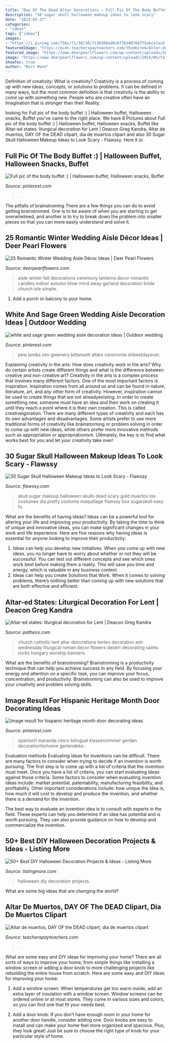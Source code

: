 ```yaml
---
title: "Day Of The Dead Altar Decorations ~ Full Pic Of The Body Buffet :)"
description: "30 sugar skull halloween makeup ideas to look scary"
date: "2023-02-27"
categories:
- "ideas"
tags: ["ideas"]
images:
- "https://i.pinimg.com/736x/71/30/30/7130300ed0c6f76240766f75abce7acb.jpg"
featuredImage: "https://ecdn.teacherspayteachers.com/thumbitem/Altar-de-muertos-DAY-OF-the-DEAD-clipart-dia-de-muertos-clipart-mexican-party-4897841-1604230872/original-4897841-1.jpg"
featured_image: "https://www.deerpearlflowers.com/wp-content/uploads/2015/05/fall-winter-wedding-aisle-ideas.jpg"
image: "https://www.deerpearlflowers.com/wp-content/uploads/2015/05/fall-winter-wedding-aisle-ideas.jpg"
ShowToc: true
author: "Bart Mann"
---
```



Definition of creativity: What is creativity?
Creativity is a process of coming up with new ideas, concepts, or solutions to problems. It can be defined in many ways, but the most common definition is that creativity is the ability to come up with something new. People who are creative often have an Imagination that is stronger than their Reality.

	

		
looking for Full pic of the body buffet :) | Halloween buffet, Halloween snacks, Buffet you've came to the right place. We have 8 Pictures about Full pic of the body buffet :) | Halloween buffet, Halloween snacks, Buffet like Altar-ed states: liturgical decoration for Lent | Deacon Greg Kandra, Altar de muertos, DAY OF the DEAD clipart, dia de muertos clipart and also 30 Sugar Skull Halloween Makeup Ideas to Look Scary - Flawssy. Here it is:
		
    
## Full Pic Of The Body Buffet :) | Halloween Buffet, Halloween Snacks, Buffet

<img loading=lazy src="https://i.pinimg.com/736x/f2/ae/92/f2ae924f9726e65f9a19209c8d037445--the-body-buffets.jpg" onerror="this.onerror=null;this.src='https://tse2.mm.bing.net/th?id=OIP.0_pYxgU_TklLapxUqy6qWQHaJ3&amp;pid=15.1';" alt="Full pic of the body buffet :) | Halloween buffet, Halloween snacks, Buffet">

_Source: pinterest.com_

>. 

	

The pitfalls of brainstroming
There are a few things you can do to avoid getting brainstromed. One is to be aware of when you are starting to get overwhelmed, and another is to try to break down the problem into smaller pieces so that you can more easily understand and solve it.

    
## 25 Romantic Winter Wedding Aisle Décor Ideas | Deer Pearl Flowers

<img loading=lazy src="https://www.deerpearlflowers.com/wp-content/uploads/2015/05/fall-winter-wedding-aisle-ideas.jpg" onerror="this.onerror=null;this.src='https://tse2.mm.bing.net/th?id=OIP.cCh2xtIXhDZ3JJm6paYHiAHaKH&amp;pid=15.1';" alt="25 Romantic Winter Wedding Aisle Décor Ideas | Deer Pearl Flowers">

_Source: deerpearlflowers.com_

>aisle winter fall decorations ceremony lanterns decor romantic candles indoor autumn blow mind away garland decoration bride church isle simple. 

	

1. Add a porch or balcony to your home.

    
## White And Sage Green Wedding Aisle Decoration Ideas | Outdoor Wedding

<img loading=lazy src="https://i.pinimg.com/originals/26/a7/60/26a76034886fb11b1a7a3097bb77276b.png" onerror="this.onerror=null;this.src='https://tse1.mm.bing.net/th?id=OIP.-P1kkdpMJkxbJmbXluigzgHaLH&amp;pid=15.1';" alt="white and sage green wedding aisle decoration ideas | Outdoor wedding">

_Source: pinterest.com_

>pew lambs zev greenery kittansett altars ceremonia ohbestdayever. 

	

Explaining creativity in the arts: How does creativity work in the arts? Why do certain artists create different things and what is the difference between creative and non-creative art?
Creativity in the arts is a complex process that involves many different factors. One of the most important factors is inspiration. Inspiration comes from all around us and can be found in nature, literature, art, and any other form of creativity. However, inspiration cannot be used to create things that are not alreadyexisting. In order to create something new, someone must have an idea and then work on creating it until they reach a point where it is their own creation. This is called creativeigoration. There are many different types of creativity and each has its own advantages and disadvantages. Some artists prefer to use more traditional forms of creativity like brainstorming or problem solving in order to come up with new ideas, while others prefer more innovative methods such as appropriation or appropriationism. Ultimately, the key is to find what works best for you and let your creativity take over!

    
## 30 Sugar Skull Halloween Makeup Ideas To Look Scary - Flawssy

<img loading=lazy src="http://flawssy.com/wp-content/uploads/2016/05/Sugar-Skull-Halloween-makeup-with-gold.jpg" onerror="this.onerror=null;this.src='https://tse3.mm.bing.net/th?id=OIP.UuCbPTOArYvMnG-sSzX4XAHaLH&amp;pid=15.1';" alt="30 Sugar Skull Halloween Makeup Ideas to Look Scary - Flawssy">

_Source: flawssy.com_

>skull sugar makeup halloween skulls dead scary gold muertos los costumes dia pretty costume maquillage flawssy box sugarskull easy fx. 

	

What are the benefits of having ideas?
Ideas can be a powerful tool for altering your life and improving your productivity. By taking the time to think of unique and innovative ideas, you can make significant changes in your work and life experience. Here are five reasons why having ideas is essential for anyone looking to improve their productivity: 
1. Ideas can help you develop new initiatives. When you come up with new ideas, you no longer have to worry about whether or not they will be successful. You can test out different concepts and see which ones work best before making them a reality. This will save you time and energy, which is valuable in any business context. 
2. Ideas can help you create Solutions that Work. When it comes to solving problems, there’s nothing better than coming up with new solutions that are both effective and efficient.

    
## Altar-ed States: Liturgical Decoration For Lent | Deacon Greg Kandra

<img loading=lazy src="http://wp.production.patheos.com/blogs/deaconsbench/files/2015/03/altar-weblarge-575x431.jpg" onerror="this.onerror=null;this.src='https://tse2.mm.bing.net/th?id=OIP.Eg0d4WLB8pzMIiMx546nuQHaFj&amp;pid=15.1';" alt="Altar-ed states: liturgical decoration for Lent | Deacon Greg Kandra">

_Source: patheos.com_

>church catholic lent altar decorations lenten decoration ash wednesday liturgical roman decor flowers desert decorating saints rocks hungary worship banners. 

	

What are the benefits of brainstroming?
Brainstroming is a productivity technique that can help you achieve success in any field. By focusing your energy and attention on a specific task, you can improve your focus, concentration, and productivity. Brainstroming can also be used to improve your creativity and problem solving skills.

    
## Image Result For Hispanic Heritage Month Door Decorating Ideas

<img loading=lazy src="https://i.pinimg.com/736x/71/30/30/7130300ed0c6f76240766f75abce7acb.jpg" onerror="this.onerror=null;this.src='https://tse3.mm.bing.net/th?id=OIP.nd7Ptha6rCxMnMRW4-8JzgHaNd&amp;pid=15.1';" alt="Image result for hispanic heritage month door decorating ideas">

_Source: pinterest.com_

>spanisch maranda cinco bilingual klassenzimmer gerdan decorationforhome gartendeko. 

	

Evaluation methods
Evaluating ideas for inventions can be difficult. There are many factors to consider when trying to decide if an invention is worth pursuing. The first step is to come up with a list of criteria that the invention must meet. Once you have a list of criteria, you can start evaluating ideas against those criteria.
Some factors to consider when evaluating invention ideas include: market potential, patentability, manufacturing feasibility, and profitability. Other important considerations include: how unique the idea is, how much it will cost to develop and produce the invention, and whether there is a demand for the invention.

The best way to evaluate an invention idea is to consult with experts in the field. These experts can help you determine if an idea has potential and is worth pursuing. They can also provide guidance on how to develop and commercialize the invention.

    
## 50+ Best DIY Halloween Decoration Projects &amp; Ideas - Listing More

<img loading=lazy src="https://listingmore.com/wp-content/uploads/2017/09/28-diy-halloween-decoration-ideas.jpg" onerror="this.onerror=null;this.src='https://tse4.mm.bing.net/th?id=OIP.Y-gY6CfmvQJshtBRA3CXNAHaLH&amp;pid=15.1';" alt="50+ Best DIY Halloween Decoration Projects &amp; Ideas - Listing More">

_Source: listingmore.com_

>halloween diy decoration projects. 

	

What are some big ideas that are changing the world?

    
## Altar De Muertos, DAY OF The DEAD Clipart, Dia De Muertos Clipart

<img loading=lazy src="https://ecdn.teacherspayteachers.com/thumbitem/Altar-de-muertos-DAY-OF-the-DEAD-clipart-dia-de-muertos-clipart-mexican-party-4897841-1604230872/original-4897841-1.jpg" onerror="this.onerror=null;this.src='https://tse1.mm.bing.net/th?id=OIP.OhmOguv-MqCSiqZ4RSQ_BgAAAA&amp;pid=15.1';" alt="Altar de muertos, DAY OF the DEAD clipart, dia de muertos clipart">

_Source: teacherspayteachers.com_

>. 

	

What are some easy and DIY ideas for improving your home?
There are all sorts of ways to improve your home, from simple things like installing a window screen or adding a door knob to more challenging projects like rebuilding the entire house from scratch. Here are some easy and DIY ideas for improving your home: 
1. Add a window screen: When temperatures get too warm inside, add an extra layer of insulation with a window screen. Window screens can be ordered online or at most stores. They come in various sizes and colors, so you can find one that fit your needs best.

2. Add a door knob: If you don’t have enough room in your home for another door handle, consider adding one. Door knobs are easy to install and can make your home feel more organized and spacious. Plus, they look great! Just be sure to choose the right type of knob for your particular style of home.

